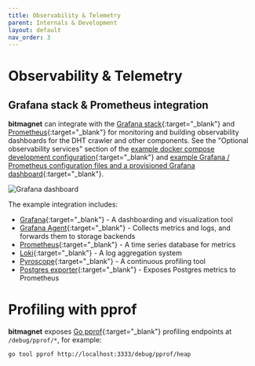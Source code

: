 ```yaml
---
title: Observability & Telemetry
parent: Internals & Development
layout: default
nav_order: 3
---
```


# Observability & Telemetry

## Grafana stack & Prometheus integration

**bitmagnet** can integrate with the [Grafana stack](https://grafana.com/){:target="\_blank"} and [Prometheus](https://prometheus.io/){:target="\_blank"} for monitoring and building observability dashboards for the DHT crawler and other components. See the "Optional observability services" section of the [example docker compose development configuration](https://github.com/bitmagnet-io/bitmagnet/blob/main/docker-compose.dev.yml){:target="\_blank"} and [example Grafana / Prometheus configuration files and a provisioned Grafana dashboard](https://github.com/bitmagnet-io/bitmagnet/tree/main/internal){:target="\_blank"}.

![Grafana dashboard](/assets/images/grafana-1.png)

The example integration includes:

- [Grafana](https://grafana.com/oss/grafana/){:target="\_blank"} - A dashboarding and visualization tool
- [Grafana Agent](https://grafana.com/oss/agent/){:target="\_blank"} - Collects metrics and logs, and forwards them to storage backends
- [Prometheus](https://prometheus.io/){:target="\_blank"} - A time series database for metrics
- [Loki](https://grafana.com/oss/loki/){:target="\_blank"} - A log aggregation system
- [Pyroscope](https://pyroscope.io/){:target="\_blank"} - A continuous profiling tool
- [Postgres exporter](https://github.com/prometheus-community/postgres_exporter){:target="\_blank"} - Exposes Postgres metrics to Prometheus

# Profiling with pprof

**bitmagnet** exposes [Go pprof](https://golang.org/pkg/net/http/pprof/){:target="\_blank"} profiling endpoints at `/debug/pprof/*`, for example:

```sh
go tool pprof http://localhost:3333/debug/pprof/heap
```
